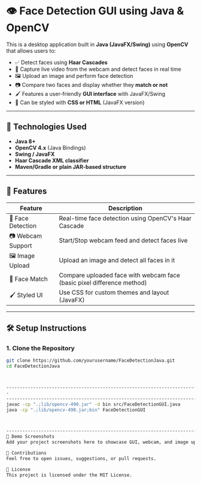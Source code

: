 # 👁️ Face Detection GUI using Java & OpenCV

This is a desktop application built in **Java (JavaFX/Swing)** using **OpenCV** that allows users to:

- ✅ Detect faces using **Haar Cascades**
- 🎥 Capture live video from the webcam and detect faces in real time
- 🖼️ Upload an image and perform face detection
- 📷 Compare two faces and display whether they **match or not**
- 🖌️ Features a user-friendly **GUI interface** with JavaFX/Swing
- 🎨 Can be styled with **CSS or HTML** (JavaFX version)

---

## 🧠 Technologies Used

- **Java 8+**
- **OpenCV 4.x** (Java Bindings)
- **Swing / JavaFX**
- **Haar Cascade XML classifier**
- **Maven/Gradle or plain JAR-based structure**

---

## 📸 Features

| Feature | Description |
|--------|-------------|
| 👤 Face Detection | Real-time face detection using OpenCV's Haar Cascade |
| 📷 Webcam Support | Start/Stop webcam feed and detect faces live |
| 🖼️ Image Upload | Upload an image and detect all faces in it |
| 🧠 Face Match | Compare uploaded face with webcam face (basic pixel difference method) |
| 🖌️ Styled UI | Use CSS for custom themes and layout (JavaFX) |

---

## 🛠️ Setup Instructions

### 1. Clone the Repository
```bash
git clone https://github.com/yourusername/FaceDetectionJava.git
cd FaceDetectionJava



--------------------------------------------------------------------------------
-
---------------------------------------------------------------------------------
javac -cp ".;lib/opencv-490.jar" -d bin src/FaceDetectionGUI.java
java -cp ".;lib/opencv-490.jar;bin" FaceDetectionGUI



----------------------------------------------------------------------------------------
📸 Demo Screenshots
Add your project screenshots here to showcase GUI, webcam, and image upload features.

🤝 Contributions
Feel free to open issues, suggestions, or pull requests.

📄 License
This project is licensed under the MIT License.

